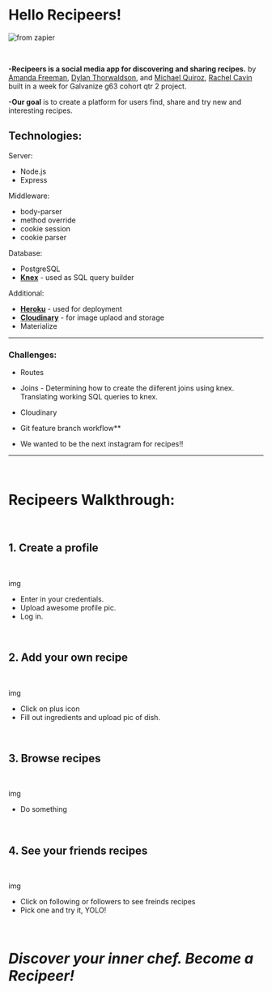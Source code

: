 # Hello Recipeers!

![from zapier](https://cdn.zapier.com/storage/blog/1493b5cec9773fe7017b5980f40b8fa8.1800x1000.jpg)

<br>

**-Recipeers is a social media app for discovering and sharing recipes.** by [Amanda Freeman](https://github.com/mandafae),  [Dylan Thorwaldson](https://github.com/DTThor), and [Michael Quiroz](https://github.com/cocomjolk), [Rachel Cavin](https://github.com/Rmcavin) built in a week for Galvanize g63 cohort qtr 2 project.

**-Our goal** is to create a platform for users find, share and try new and interesting recipes. 

## Technologies:

Server:
* Node.js
* Express

Middleware:
* body-parser
* method override
* cookie session
* cookie parser

Database:
* PostgreSQL
* **[Knex](http://knexjs.org/)** - used as SQL query builder

Additional:
* **[Heroku](http://www.heroku.com)** - used for deployment
* **[Cloudinary](https://cloudinary.com/)** - for image uplaod and storage
* Materialize

<hr>

### Challenges:

* Routes
* Joins - Determining how to create the diiferent joins using knex. Translating working SQL queries to knex.

* Cloudinary

* Git feature branch workflow**

* We wanted to be the next instagram for recipes!!
<hr>

<br>

# Recipeers Walkthrough:

<br>

 ## 1. Create a profile

 <br>

 img

* Enter in your credentials.
* Upload awesome profile pic.
* Log in.

<br>

 ##  2. Add your own recipe

<br>

img

* Click on plus icon
* Fill out ingredients and upload pic of dish.

<br>

##  3. Browse recipes

<br>

img

* Do something

<br>


##  4. See your friends recipes

<br>

img

* Click on following or followers to see freinds recipes
* Pick one and try it, YOLO!

<br>


# *Discover your inner chef. Become a Recipeer!*
